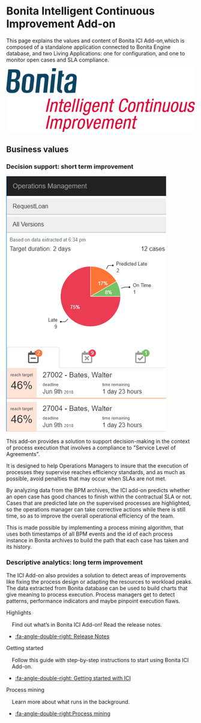 # Bonita Intelligent Continuous Improvement Add-on
This page explains the values and content of Bonita ICI Add-on,which is composed of a standalone application connected to Bonita Engine database, and two Living Applications: one for configuration, and one to monitor open cases and SLA compliance.

![Bonita ICI Add-on architecture](images/ici.png)

## Business values

### Decision support: short term improvement

![Bonita ICI Add-on Omar](images/omar.png)

This add-on provides a solution to support decision-making in the context of process execution that involves a compliance to "Service Level of Agreements".

It is designed to help Operations Managers to insure that the execution of processes they supervise reaches efficiency standards, and as much as possible, avoid penalties that may occur when SLAs are not met.

By analyzing data from the BPM archives, the ICI add-on predicts whether an open case has good chances to finish within the contractual SLA or not.
Cases that are predicted late on the supervised processes are highlighted, so the operations manager can take corrective actions while there is still time, so as to improve the overall operational efficiency of the team.

This is made possible by implementing a process mining algorithm, that uses both timestamps of all BPM events and the id of each process instance in Bonita archives to build the path that each case has taken and its history.

### Descriptive analytics: long term improvement

The ICI Add-on also provides a solution to detect areas of improvements like fixing the process design or adapting the resources to workload peaks.
The data extracted from Bonita database can be used to build charts that give meaning to process execution.
Process managers get to detect patterns, performance indicators and maybe pinpoint execution flaws.

<div class="col-md-4">
<div class="panel panel-default">
<div class="panel-heading">Highlights
</div>
<div class="panel-body">
<div style="padding: 15px; padding-bottom: 0px;">Find out what’s in Bonita ICI Add-on! Read the release notes.</div>
<div class="menu-block-wrapper">

<!--{:.menu .nav}-->
* [:fa-angle-double-right: Release Notes](release_notes.md)

</div>
</div>
</div>
</div>

<div class="col-md-4">
<div class="panel panel-default">
<div class="panel-heading">Getting started</div>
<div class="panel-body">
<div style="padding: 15px; padding-bottom: 0px;">Follow this guide with step-by-step instructions to start using Bonita ICI Add-on.</div>
<div class="menu-block-wrapper">


<!--{:.menu .nav}-->
* [:fa-angle-double-right: Getting started with ICI](getting_started.md)
</div>
</div>
</div>
</div>

<div class="col-md-4">
<div class="panel panel-default">
<div class="panel-heading">Process mining</div>
<div class="panel-body">
<div style="padding: 15px; padding-bottom: 0px;">Learn more about what runs in the background.</div>
<div class="menu-block-wrapper">

<!--{:.menu .nav}-->
* [:fa-angle-double-right:Process mining](process_mining.md)
</div>
</div>
</div>
</div>
